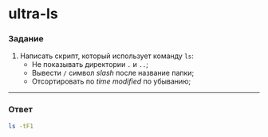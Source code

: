 # ultra-ls

### Задание

1. Написать скрипт, который использует команду `ls`:
   - Не показывать директории `.` и `..`;
   - Вывести `/` символ _slash_ после название папки;
   - Отсортировать по _time modified_ по убыванию;

---

### Ответ

```bash
ls -tF1
```
